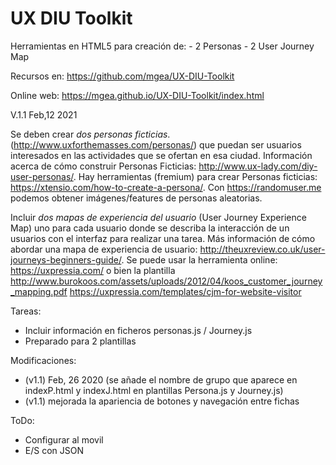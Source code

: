 # UX DIU Toolkit

Herramientas en HTML5 para creación de: 
    - 2 Personas 
    - 2 User Journey Map 

Recursos en: https://github.com/mgea/UX-DIU-Toolkit


Online web: https://mgea.github.io/UX-DIU-Toolkit/index.html

V.1.1  Feb,12 2021




Se deben crear *dos personas ficticias*. (http://www.uxforthemasses.com/personas/) que puedan ser usuarios interesados en las actividades que se ofertan en esa ciudad. Información acerca de cómo construir Personas Ficticias: http://www.ux-lady.com/diy-user-personas/. Hay herramientas (fremium) para crear Personas ficticias: https://xtensio.com/how-to-create-a-persona/. Con https://randomuser.me podemos  obtener imágenes/features de personas aleatorias.


Incluir *dos mapas de experiencia del usuario* (User Journey Experience Map) uno para cada usuario donde se describa la interacción de un usuarios con el interfaz para realizar una tarea.  Más información de cómo abordar una mapa de experiencia de usuario: http://theuxreview.co.uk/user-journeys-beginners-guide/. Se puede usar la herramienta online: https://uxpressia.com/ o bien la plantilla http://www.burokoos.com/assets/uploads/2012/04/koos_customer_journey_mapping.pdf 
https://uxpressia.com/templates/cjm-for-website-visitor 




Tareas: 

 - Incluir información en ficheros personas.js / Journey.js
 - Preparado para 2 plantillas

Modificaciones:

 - (v1.1) Feb, 26 2020 (se añade el nombre de grupo que aparece en indexP.html y indexJ.html en plantillas Persona.js y Journey.js) 
 - (v1.1) mejorada la apariencia de botones y navegación entre fichas



ToDo: 
 - Configurar al movil
 - E/S con JSON




